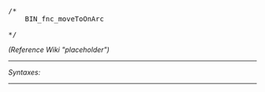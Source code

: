 <pre>/*
	BIN_fnc_moveToOnArc

*/</pre>
*(Reference Wiki "placeholder")*


---
*Syntaxes:*

<!-- [] call `BIN_fnc_moveToOnArc` -->

---
